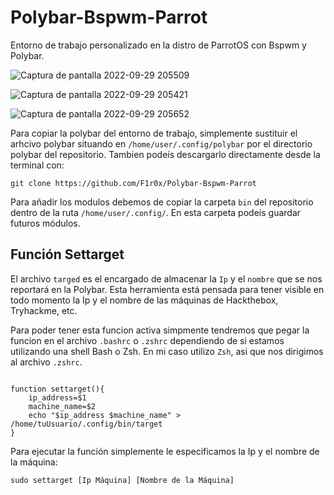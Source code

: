 # Polybar-Bspwm-Parrot

Entorno de trabajo personalizado en la distro de ParrotOS con Bspwm y Polybar. 


![Captura de pantalla 2022-09-29 205509](https://user-images.githubusercontent.com/103068924/193119275-30fdd026-2f28-4a2f-8c46-daf66c5dcf62.png)

![Captura de pantalla 2022-09-29 205421](https://user-images.githubusercontent.com/103068924/193119299-cc4edddb-f9c0-45a1-a399-21787dea78b1.png)

![Captura de pantalla 2022-09-29 205652](https://user-images.githubusercontent.com/103068924/193119305-2db1ebe0-9d89-4dd4-88bd-ab7d201887b9.png)


Para copiar la polybar del entorno de trabajo, simplemente sustituir el arhcivo polybar situando en ``/home/user/.config/polybar`` por el directorio 
polybar del repositorio.
Tambien podeís descargarlo directamente desde la terminal con:

    git clone https://github.com/F1r0x/Polybar-Bspwm-Parrot
    
Para añadir los modulos debemos de copiar la carpeta ``bin`` del repositorio dentro de la ruta ``/home/user/.config/``. En esta carpeta podeís guardar
futuros módulos.

## Función Settarget

El archivo ``targed`` es el encargado de almacenar la ``Ip`` y el ``nombre`` que se nos reportará en la Polybar. Esta herramienta está pensada para tener
visible en todo momento la Ip y el nombre de las máquinas de Hackthebox, Tryhackme, etc.

Para poder tener esta funcion activa simpmente tendremos que pegar la funcion en el archivo ``.bashrc`` o ``.zshrc`` dependiendo de si estamos utilizando una shell
Bash o Zsh. En mi caso utilizo ``Zsh``, asi que nos dirigimos al archivo ``.zshrc``.

```

function settarget(){
    ip_address=$1
    machine_name=$2
    echo "$ip_address $machine_name" > /home/tuUsuario/.config/bin/target
}

```

Para ejecutar la función simplemente le especificamos la Ip y el nombre de la máquina:

    sudo settarget [Ip Máquina] [Nombre de la Máquina]


